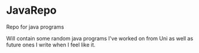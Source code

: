 JavaRepo
========

Repo for java programs


Will contain some random java programs I've worked on from Uni as well as future ones I write when I feel like it.
